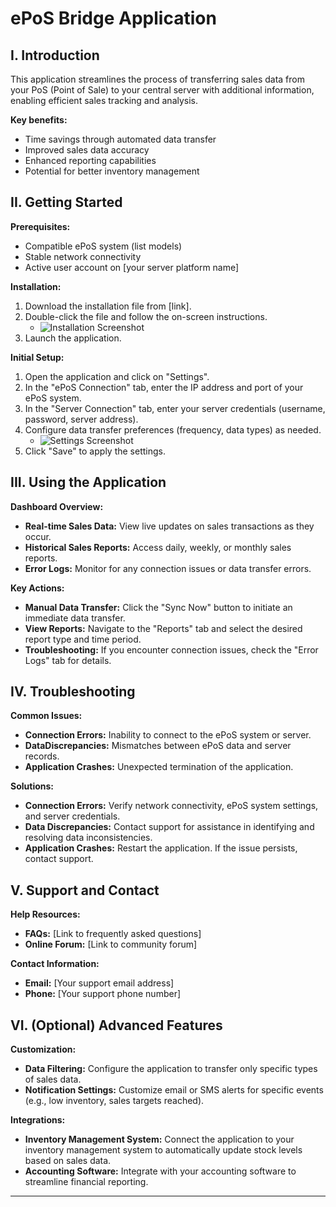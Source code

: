 # ePoS Bridge Application

## I. Introduction

This application streamlines the process of transferring sales data from your PoS (Point of Sale) to your central server with additional information, enabling efficient sales tracking and analysis.

**Key benefits:**
* Time savings through automated data transfer
* Improved sales data accuracy
* Enhanced reporting capabilities
* Potential for better inventory management

## II. Getting Started

**Prerequisites:**
* Compatible ePoS system (list models)
* Stable network connectivity
* Active user account on [your server platform name]

**Installation:**
1. Download the installation file from [link].
2. Double-click the file and follow the on-screen instructions.
    * ![Installation Screenshot](path/to/installation_screenshot.png)
3. Launch the application.

**Initial Setup:**
1. Open the application and click on "Settings".
2. In the "ePoS Connection" tab, enter the IP address and port of your ePoS system.
3. In the "Server Connection" tab, enter your server credentials (username, password, server address).
4. Configure data transfer preferences (frequency, data types) as needed.
    * ![Settings Screenshot](path/to/settings_screenshot.png)
5. Click "Save" to apply the settings.

## III. Using the Application

**Dashboard Overview:**
* **Real-time Sales Data:** View live updates on sales transactions as they occur.
* **Historical Sales Reports:** Access daily, weekly, or monthly sales reports.
* **Error Logs:** Monitor for any connection issues or data transfer errors.

**Key Actions:**
* **Manual Data Transfer:** Click the "Sync Now" button to initiate an immediate data transfer.
* **View Reports:** Navigate to the "Reports" tab and select the desired report type and time period.
* **Troubleshooting:** If you encounter connection issues, check the "Error Logs" tab for details.

## IV. Troubleshooting

**Common Issues:**
* **Connection Errors:**  Inability to connect to the ePoS system or server.
* **DataDiscrepancies:** Mismatches between ePoS data and server records.
* **Application Crashes:** Unexpected termination of the application.

**Solutions:**
* **Connection Errors:** Verify network connectivity, ePoS system settings, and server credentials.
* **Data Discrepancies:** Contact support for assistance in identifying and resolving data inconsistencies.
* **Application Crashes:** Restart the application. If the issue persists, contact support.

## V. Support and Contact

**Help Resources:**
* **FAQs:** [Link to frequently asked questions]
* **Online Forum:** [Link to community forum]

**Contact Information:**
* **Email:** [Your support email address]
* **Phone:** [Your support phone number]

## VI. (Optional) Advanced Features

**Customization:**
* **Data Filtering:**  Configure the application to transfer only specific types of sales data.
* **Notification Settings:**  Customize email or SMS alerts for specific events (e.g., low inventory, sales targets reached).

**Integrations:**
* **Inventory Management System:**  Connect the application to your inventory management system to automatically update stock levels based on sales data.
* **Accounting Software:**  Integrate with your accounting software to streamline financial reporting.

---